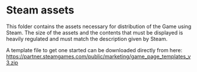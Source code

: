 # Steam assets

This folder contains the assets necessary for distribution of the Game using Steam.
The size of the assets and the contents that must be displayed is heavily regulated
and must match the description given by Steam.

A template file to get one started can be downloaded directly from here:
https://partner.steamgames.com/public/marketing/game_page_templates_v3.zip
